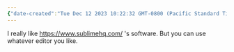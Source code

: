 ```yaml
---
{"date-created":"Tue Dec 12 2023 10:22:32 GMT-0800 (Pacific Standard Time)","file-id":"sublime-text","last-updated":"2023-12-12T18:23:08.733Z"}
---
```

I really like https://www.sublimehq.com/ 's software. But you can use whatever editor you like.
